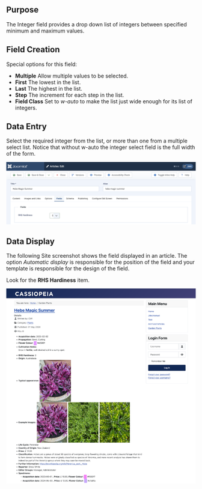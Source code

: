 <!-- Filename: J3.x:Adding_custom_fields/Integer_Field / Display title: Integer Field -->

## Purpose

The Integer field provides a drop down list of integers between specified
minimum and maximum values.

## Field Creation

Special options for this field:

- **Multiple** Allow multiple values to be selected.
- **First** The lowest in the list.
- **Last** The highest in the list.
- **Step** The increment for each step in the list.
- **Field Class** Set to *w-auto* to make the list just wide enough for its
list of integers.

## Data Entry

Select the required integer from the list, or more than one from a multiple
select list. Notice that without w-auto the integer select field is the full
width of the form.

![Integer Select](../../../images/en/fields/fields-integer-entry.png "Integer Select")

## Data Display

The following Site screenshot shows the field displayed in an article. The
option *Automatic display* is responsible for the position of the field and
your template is responsible for the design of the field.

Look for the **RHS Hardiness** item.

![Display of all fields](../../../images/en/fields/fields-display.png "Fields display")
